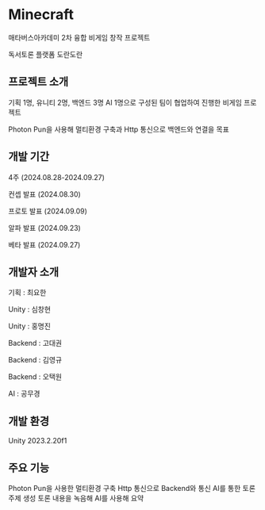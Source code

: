 # Minecraft
매타버스아카데미 2차 융합 비게임 창작 프로젝트 

독서토론 플랫폼 도란도란

## 프로젝트 소개
기획 1명, 유니티 2명, 백엔드 3명 AI 1명으로 구성된 팀이 협업하여 진행한 비게임 프로젝트

Photon Pun을 사용해 멀티환경 구축과 Http 통신으로 백엔드와 연결을 목표


## 개발 기간
4주 (2024.08.28-2024.09.27)

컨셉 발표 (2024.08.30)

프로토 발표 (2024.09.09)

알파 발표 (2024.09.23)

베타 발표 (2024.09.27)


## 개발자 소개
기획 : 최요한

Unity : 심창현

Unity : 홍명진

Backend : 고대권

Backend : 김영규

Backend : 오택원

AI : 공무경


## 개발 환경
Unity 2023.2.20f1


## 주요 기능
Photon Pun을 사용한 멀티환경 구축
Http 통신으로 Backend와 통신
AI를 통한 토론 주제 생성
토론 내용을 녹음해 AI를 사용해 요약
